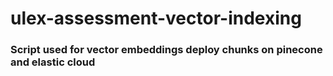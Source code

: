 # ulex-assessment-vector-indexing

### Script used for vector embeddings deploy chunks on pinecone and elastic cloud
